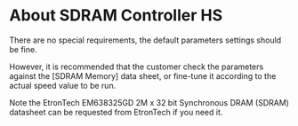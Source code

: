 # About SDRAM Controller HS

There are no special requirements, the default parameters settings should be fine.

However, it is recommended that the customer check the parameters against the [SDRAM Memory] data sheet, or fine-tune it according to the actual speed value to be run.

Note the EtronTech EM638325GD 2M x 32 bit Synchronous DRAM (SDRAM) datasheet can be requested from EtronTech if you need it.
